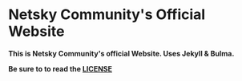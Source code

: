 # Netsky Community's Official Website

**This is Netsky Community's official Website. Uses Jekyll & Bulma.**

**Be sure to to read the [LICENSE](https://github.com/NetskyCommunity/NetskyWebsite/blob/master/LICENSE.md)**

